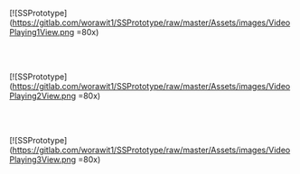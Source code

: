 [![SSPrototype](https://gitlab.com/worawit1/SSPrototype/raw/master/Assets/images/VideoPlaying1View.png =80x)

<br><br>

[![SSPrototype](https://gitlab.com/worawit1/SSPrototype/raw/master/Assets/images/VideoPlaying2View.png =80x)

<br><br>

[![SSPrototype](https://gitlab.com/worawit1/SSPrototype/raw/master/Assets/images/VideoPlaying3View.png =80x)
